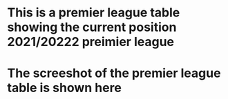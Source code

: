 # This is a premier league table showing the current position 2021/20222 preimier league
# The screeshot of the premier league table is shown here
 
